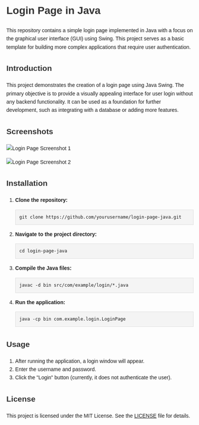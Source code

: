 <!DOCTYPE html>
<html lang="en">
<head>
    <meta charset="UTF-8">
    <meta name="viewport" content="width=device-width, initial-scale=1.0">
    <style>
        body {
            font-family: Arial, sans-serif;
            line-height: 1.6;
            margin: 20px;
        }
        h1, h2 {
            color: #333;
        }
        pre {
            background: #f4f4f4;
            padding: 10px;
            border: 1px solid #ddd;
            overflow-x: auto;
        }
        code {
            background: #f4f4f4;
            padding: 2px 4px;
            border-radius: 4px;
        }
        img {
            max-width: 100%;
            height: auto;
        }
    </style>
</head>
<body>

<h1>Login Page in Java</h1>

<p>This repository contains a simple login page implemented in Java with a focus on the graphical user interface (GUI) using Swing. This project serves as a basic template for building more complex applications that require user authentication.</p>

<h2>Introduction</h2>
<p>This project demonstrates the creation of a login page using Java Swing. The primary objective is to provide a visually appealing interface for user login without any backend functionality. It can be used as a foundation for further development, such as integrating with a database or adding more features.</p>

<h2>Screenshots</h2>
<p><img src="path/to/screenshot1.png" alt="Login Page Screenshot 1"></p>
<p><img src="path/to/screenshot2.png" alt="Login Page Screenshot 2"></p>

<h2>Installation</h2>
<ol>
    <li><strong>Clone the repository:</strong>
        <pre><code>git clone https://github.com/yourusername/login-page-java.git</code></pre>
    </li>
    <li><strong>Navigate to the project directory:</strong>
        <pre><code>cd login-page-java</code></pre>
    </li>
    <li><strong>Compile the Java files:</strong>
        <pre><code>javac -d bin src/com/example/login/*.java</code></pre>
    </li>
    <li><strong>Run the application:</strong>
        <pre><code>java -cp bin com.example.login.LoginPage</code></pre>
    </li>
</ol>

<h2>Usage</h2>
<ol>
    <li>After running the application, a login window will appear.</li>
    <li>Enter the username and password.</li>
    <li>Click the "Login" button (currently, it does not authenticate the user).</li>
</ol>

<h2>License</h2>
<p>This project is licensed under the MIT License. See the <a href="LICENSE">LICENSE</a> file for details.</p>

</body>
</html>
